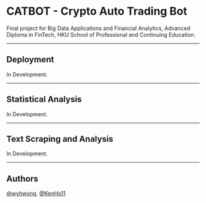 # CATBOT - Crypto Auto Trading Bot
Final project for Big Data Applications and Financial Analytics, Advanced Diploma in FinTech, HKU School of Professional and Continuing Education.

---

## Deployment

In Development.

---

## Statistical Analysis

In Development.

---

## Text Scraping and Analysis

In Development.

---

## Authors
[@wyhwong](https://github.com/wyhwong), [@KenHo11](https://github.com/KenHo11)